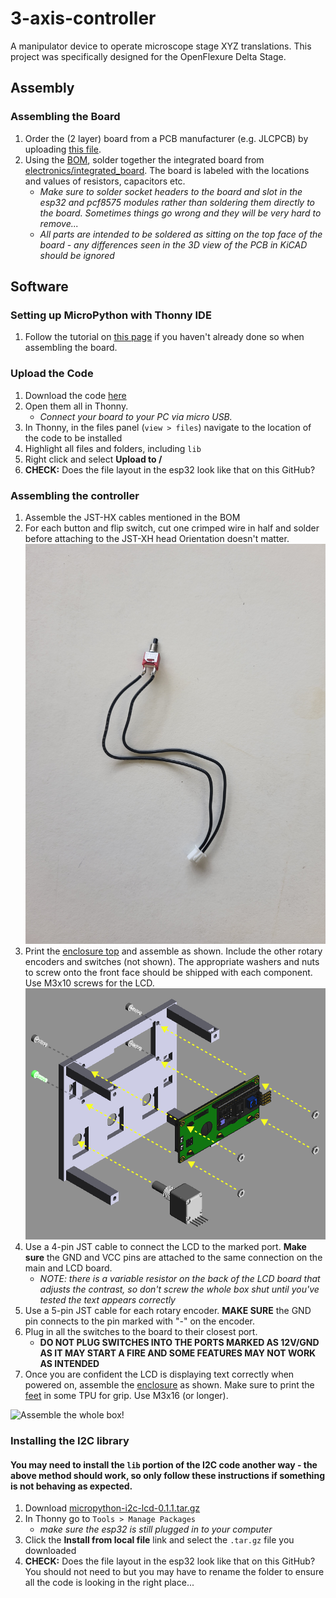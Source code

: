 # 3-axis-controller

A manipulator device to operate microscope stage XYZ translations. This project was specifically designed for the OpenFlexure Delta Stage.
  
## Assembly

### Assembling the Board
1. Order the (2 layer) board from a PCB manufacturer (e.g. JLCPCB) by uploading [this file](electronics/integrated_board/Fabrication%20files/integrated_board_gerbers.zip).
1. Using the [BOM](BOM.xlsx), solder together the integrated board from [electronics/integrated_board](electronics/integrated_board). The board is labeled with the locations and values of resistors, capacitors etc.
    * _Make sure to solder socket headers to the board and slot in the esp32 and pcf8575 modules rather than soldering them directly to the board. Sometimes things go wrong and they will be very hard to remove..._
    * _All parts are intended to be soldered as sitting on the top face of the board - any differences seen in the 3D view of the PCB in KiCAD should be ignored_

## Software
### Setting up MicroPython with Thonny IDE
1. Follow the tutorial on [this page](https://randomnerdtutorials.com/getting-started-thonny-micropython-python-ide-esp32-esp8266/) if you haven't already done so when assembling the board.   
### Upload the Code
1. Download the code [here](micropython/)
1. Open them all in Thonny.
    * *Connect your board to your PC via micro USB.*
1. In Thonny, in the files panel (`view > files`) navigate to the location of the code to be installed
1. Highlight all files and folders, including `lib`
1. Right click and select __Upload to /__
1. __CHECK:__ Does the file layout in the esp32 look like that on this GitHub?  

### Assembling the controller
1. Assemble the JST-HX cables mentioned in the BOM
1. For each button and flip switch, cut one crimped wire in half and solder before attaching to the JST-XH head Orientation doesn't matter.  
    ![All switches in the panel use one crimped cable cut in half](illustrations/switch%20JST.jpg)
1. Print the [enclosure top](box%20design/enclosure_top.stl) and assemble as shown. Include the other rotary encoders and switches (not shown). The appropriate washers and nuts to screw onto the front face should be shipped with each component. Use M3x10 screws for the LCD.
    ![Assemble the top of the controller](illustrations/top%20side%20assembly%20with%20arrows.png)  
1. Use a 4-pin JST cable to connect the LCD to the marked port. **Make sure** the GND and VCC pins are attached to the same connection on the main and LCD board.
    * _NOTE: there is a variable resistor on the back of the LCD board that adjusts the contrast, so don't screw the whole box shut until you've tested the text appears correctly_  
1. Use a 5-pin JST cable for each rotary encoder. **MAKE SURE** the GND pin connects to the pin marked with "-" on the encoder.
1. Plug in all the switches to the board to their closest port.
    * __DO NOT PLUG SWITCHES INTO THE PORTS MARKED AS 12V/GND AS IT MAY START A FIRE AND SOME FEATURES MAY NOT WORK AS INTENDED__  
1. Once you are confident the LCD is displaying text correctly when powered on, assemble the [enclosure](box%20design/enclosure.stl) as shown. Make sure to print the [feet](box%20design/enclosure_feet.stl) in some TPU for grip. Use M3x16 (or longer).  

![Assemble the whole box!](illustrations/3-axis%20controller%20with%20arrows.png)

### Installing the I2C library
#### You may need to install the `lib` portion of the I2C code another way - the above method __should__ work, so only follow these instructions if something is not behaving as expected.
1. Download [micropython-i2c-lcd-0.1.1.tar.gz](https://pypi.org/project/micropython-i2c-lcd/#files)
1. In Thonny go to `Tools > Manage Packages`
    * _make sure the esp32 is still plugged in to your computer_
1. Click the __Install from local file__ link and select the `.tar.gz` file you downloaded
1. __CHECK:__ Does the file layout in the esp32 look like that on this GitHub? You should not need to but you may have to rename the folder to ensure all the code is looking in the right place...  
